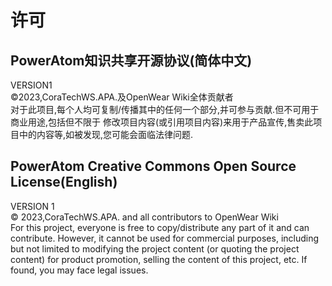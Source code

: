 # 许可
## PowerAtom知识共享开源协议(简体中文)

VERSION1   
©2023,CoraTechWS.APA.及OpenWear Wiki全体贡献者   
对于此项目,每个人均可复制/传播其中的任何一个部分,并可参与贡献.但不可用于商业用途,包括但不限于
修改项目内容(或引用项目内容)来用于产品宣传,售卖此项目中的内容等,如被发现,您可能会面临法律问题.

## PowerAtom Creative Commons Open Source License(English)

VERSION 1  
© 2023,CoraTechWS.APA. and all contributors to OpenWear Wiki  
For this project, everyone is free to copy/distribute any part of it and can 
contribute. However, it cannot be used for commercial purposes, including but
not limited to modifying the project content (or quoting the project content)
for product promotion, selling the content of this project, etc. If found, you
may face legal issues.